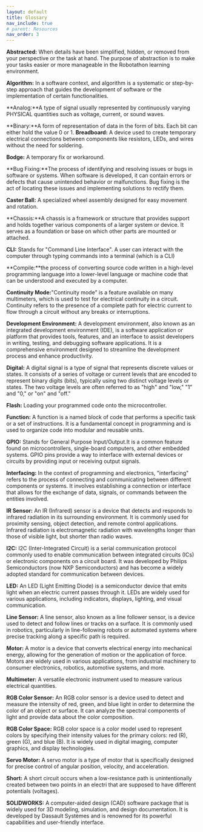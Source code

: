 ```yaml
---
layout: default
title: Glossary
nav_include: true
# parent: Resources
nav_order: 3
---
```


**Abstracted:** When details have been simplified, hidden, or removed from your perspective or the task at hand. The purpose of abstraction is to make your tasks easier or more manageable in the Robotathon learning environment.

**Algorithm:** In a software context, and algorithm is a systematic or step-by-step approach that guides the development of software or the implementation of certain functionalities.

**Analog:**A type of signal usually represented by continuously varying PHYSICAL quantities such as voltage, current, or sound waves.

**Binary:**A form of representation of data in the form of bits. Each bit can either hold the value 0 or 1.
**Breadboard:** A device used to create temporary electrical connections between components like resistors, LEDs, and wires without the need for soldering.

**Bodge:** A temporary fix or workaround.

**Bug Fixing:**The process of identifying and resolving issues or bugs in software or systems. When software is developed, it can contain errors or defects that cause unintended behavior or malfunctions. Bug fixing is the act of locating these issues and implementing solutions to rectify them.

**Caster Ball:** A specialized wheel assembly designed for easy movement and rotation.

**Chassis:**A chassis is a framework or structure that provides support and holds together various components of a larger system or device. It serves as a foundation or base on which other parts are mounted or attached.

**CLI:** Stands for "Command Line Interface". A user can interact with the computer through typing commands into a terminal (which is a CLI)

**Compile:**the process of converting source code written in a high-level programming language into a lower-level language or machine code that can be understood and executed by a computer.

**Continuity Mode:**"Continuity mode" is a feature available on many multimeters, which is used to test for electrical continuity in a circuit. Continuity refers to the presence of a complete path for electric current to flow through a circuit without any breaks or interruptions.

**Development Environment:** A development environment, also known as an integrated development environment (IDE), is a software application or platform that provides tools, features, and an interface to assist developers in writing, testing, and debugging software applications. It is a comprehensive environment designed to streamline the development process and enhance productivity.

**Digital:** A digital signal is a type of signal that represents discrete values or states. It consists of a series of voltage or current levels that are encoded to represent binary digits (bits), typically using two distinct voltage levels or states. The two voltage levels are often referred to as "high" and "low," "1" and "0," or "on" and "off."

**Flash:** Loading your programmed code onto the microcontroller.

**Function:** A function is a named block of code that performs a specific task or a set of instructions. It is a fundamental concept in programming and is used to organize code into modular and reusable units.

**GPIO:** Stands for General Purpose Input/Output.It is a common feature found on microcontrollers, single-board computers, and other embedded systems. GPIO pins provide a way to interface with external devices or circuits by providing input or receiving output signals.

**Interfacing:** In the context of programming and electronics, "interfacing" refers to the process of connecting and communicating between different components or systems. It involves establishing a connection or interface that allows for the exchange of data, signals, or commands between the entities involved.

**IR Sensor:** An IR (Infrared) sensor is a device that detects and responds to infrared radiation in its surrounding environment. It is commonly used for proximity sensing, object detection, and remote control applications. Infrared radiation is electromagnetic radiation with wavelengths longer than those of visible light, but shorter than radio waves.

**I2C:** I2C (Inter-Integrated Circuit) is a serial communication protocol commonly used to enable communication between integrated circuits (ICs) or electronic components on a circuit board. It was developed by Philips Semiconductors (now NXP Semiconductors) and has become a widely adopted standard for communication between devices.

**LED:** An LED (Light Emitting Diode) is a semiconductor device that emits light when an electric current passes through it. LEDs are widely used for various applications, including indicators, displays, lighting, and visual communication.

**Line Sensor:** A line sensor, also known as a line follower sensor, is a device used to detect and follow lines or tracks on a surface. It is commonly used in robotics, particularly in line-following robots or automated systems where precise tracking along a specific path is required.

**Motor:** A motor is a device that converts electrical energy into mechanical energy, allowing for the generation of motion or the application of force. Motors are widely used in various applications, from industrial machinery to consumer electronics, robotics, automotive systems, and more.

**Multimeter:** A versatile electronic instrument used to measure various electrical quantities.

**RGB Color Sensor:** An RGB color sensor is a device used to detect and measure the intensity of red, green, and blue light in order to determine the color of an object or surface. It can analyze the spectral components of light and provide data about the color composition.

**RGB Color Space:** RGB color space is a color model used to represent colors by specifying their intensity values for the primary colors: red (R), green (G), and blue (B). It is widely used in digital imaging, computer graphics, and display technologies.

**Servo Motor:** A servo motor is a type of motor that is specifically designed for precise control of angular position, velocity, and acceleration.

**Short:** A short circuit occurs when a low-resistance path is unintentionally created between two points in an electri that are supposed to have different potentials (voltages).

**SOLIDWORKS:** A computer-aided design (CAD) software package that is widely used for 3D modeling, simulation, and design documentation. It is developed by Dassault Systèmes and is renowned for its powerful capabilities and user-friendly interface.
